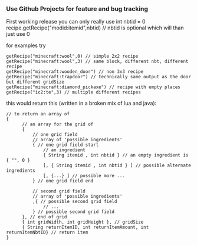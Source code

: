 ### Use Github Projects for feature and bug tracking

First working release
you can only really use
int nbtid = 0
recipe.getRecipe("modid:itemid",nbtid) // nbtid is optional which will than just use 0

for examples try
```
getRecipe("minecraft:wool",0) // simple 2x2 recipe
getRecipe("minecraft:wool",3) // same block, different nbt, different recipe
getRecipe("minecraft:wooden_door") // non 3x3 recipe
getRecipe("minecraft:trapdoor") // technically same output as the door but different gridSize
getRecipe("minecraft:diamond_pickaxe") // recipe with empty places
getRecipe("ic2:te",3) // multiple different recipes
```

this would return this (written in a broken mix of lua and java):

```
// to return an array of
{
      // an array for the grid of
      {
          // one grid field
          // array of 'possible ingredients'
          { // one grid field start
              // an ingredient
              { String itemid , int nbtid } // an empty ingredient is { "", 0 }
              [, { String itemid , int nbtid } ] // possible alternate ingredients
              [, {...} ] // possible more ...
          } // one grid field end
          
          // second grid field
          // array of 'possible ingredients'
          ,{ // possible second grid field
              // ...
          } // possible second grid field
      }, // end of grid
      { int gridWidth, int gridHeight }, // gridSize
      { String returnItemID, int returnItemAmount, int returnItemNbtID} // return item
}
```